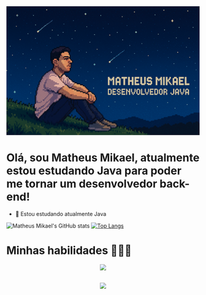 <img src="https://github.com/Matheus-MikaelDEV/Matheus-MikaelDEV/blob/main/foto-pixel.png" alt="Texto Alternativo">

# Olá, sou Matheus Mikael, atualmente estou estudando Java para poder me tornar um desenvolvedor back-end!

- 🌱 Estou estudando atualmente Java

![Matheus Mikael's GitHub stats](https://github-readme-stats.vercel.app/api?username=Matheus-MikaelDEV&show_icons=true&theme=tokyonight)
[![Top Langs](https://github-readme-stats.vercel.app/api/top-langs/?username=Matheus-MikaelDEV&layout=compact)](https://github.com/Matheus-MikaelDEV/github-readme-stats)
<br>
#

# Minhas habilidades 🧑🏻‍💻
<p align="center">
  <a href="https://skillicons.dev">
    <img src="https://skillicons.dev/icons?i=c,cs,java,git"/>
  </a>
</p>

##
<p align="center">
  <a href="https://www.instagram.com/_matheus.justino/" target="_blank"><img src="https://img.shields.io/badge/-Instagram-%23E4405F?style=for-the-badge&logo=instagram&logoColor=white" target="_blank"></a>
</p>
